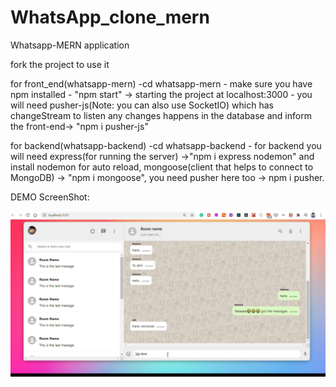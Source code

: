# WhatsApp_clone_mern
Whatsapp-MERN application

fork the project to use it

for front_end(whatsapp-mern)
    -cd whatsapp-mern
    - make sure you have npm installed
    - "npm start" -> starting the project at localhost:3000
    - you will need pusher-js(Note: you can also use SocketIO) which has changeStream to listen any changes happens in the database and inform the front-end-> "npm i pusher-js" 
    
for backend(whatsapp-backend)
    -cd whatsapp-backend
    - for backend you will need express(for running the server) ->"npm i express nodemon" and install nodemon for auto reload, mongoose(client that helps to connect to MongoDB) ->       "npm i mongoose", you need pusher here too -> npm i pusher.


DEMO ScreenShot:

![Demo screenshot](https://github.com/Abhishek765/WhatsApp_Mern/blob/master/Screenshot%20(403).png)
